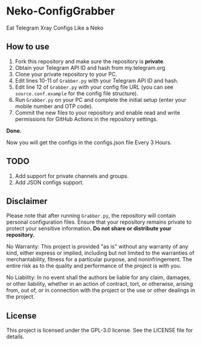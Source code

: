 # Neko-ConfigGrabber
Eat Telegram Xray Configs Like a Neko

## How to use
1. Fork this repository and make sure the repository is <strong>private</strong>.
2. Obtain your Telegram API ID and hash from my.telegram.org
3. Clone your private repository to your PC.
4. Edit lines 10-11 of `Grabber.py` with your Telegram API ID and hash.
5. Edit line 12 of `Grabber.py` with your config file URL (you can see `source.conf.example` for the config file structure).
6. Run `Grabber.py` on your PC and complete the initial setup (enter your mobile number and OTP code).
7. Commit the new files to your repository and enable read and write permissions for GitHub Actions in the repository settings.

<strong>Done.</strong>

Now you will get the configs in the configs.json file Every 3 Hours.

## TODO
1. Add support for private channels and groups.
2. Add JSON configs support.

## Disclaimer

Please note that after running `Grabber.py`, the repository will contain personal configuration files. Ensure that your repository remains private to protect your sensitive information. <strong>Do not share or distribute your repository.</strong>

No Warranty: This project is provided "as is" without any warranty of any kind, either express or implied, including but not limited to the warranties of merchantability, fitness for a particular purpose, and noninfringement. The entire risk as to the quality and performance of the project is with you.

No Liability: In no event shall the authors be liable for any claim, damages, or other liability, whether in an action of contract, tort, or otherwise, arising from, out of, or in connection with the project or the use or other dealings in the project.

## License

This project is licensed under the GPL-3.0 license. See the LICENSE file for details.